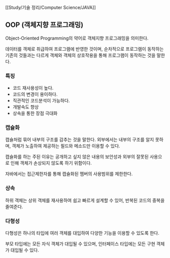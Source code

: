 [[Study/기술 정리/Computer Science/JAVA]]

## OOP (객체지향 프로그래밍)

Object-Oriented Programming의 약어로 객체지향 프로그래밍을 의미한다.

데이터를 객체로 취급하여 프로그램에 반영한 것이며, 순차적으로 프로그램이 동작하는 기존의 것들과는 다르게 객체와 객체의 상호작용을 통해 프로그램이 동작하는 것을 말한다.

### 특징

- 코드 재사용성이 높다.
- 코드의 변경이 용이하다.
- 직관적인 코드분석이 가능하다.
- 개발속도 향상
- 상속을 통한 장점 극대화

### 캡슐화

캡슐처럼 묶어 내부의 구조를 감추는 것을 말한다. 외부에서는 내부의 구조를 알지 못하며, 객체가 노출하여 제공하는 필드와 메소드만 이용할 수 있다. 

캡슐화를 하는 주된 이유는 공개하고 싶지 않은 내용의 보안성과 외부의 잘못된 사용으로 인해 객체가 손상되지 않도록 하기 위함이다.  

자바에서는 접근제한자를 통해 캡슐화된 멤버의 사용범위를 제한한다.

### 상속

하위 객체는 상위 객체를 재사용하여 쉽고 빠르게 설계할 수 있어, 반복된 코드의 중복을 줄여준다.

### 다형성

다형성은 하나의 타입에 여러 객체를 대입하여 다양한 기능을 이용할 수 있도록 한다.

부모 타입에는 모든 자식 객체가 대입될 수 있으며, 인터페이스 타입에는 모든 구현 객체가 대입될 수 있다.


